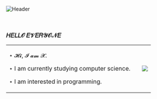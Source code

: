 ![Header](https://raw.githubusercontent.com/xssxx/xssxx/main/wallpaper.gif)

<div>
  <br>
</div>

<!--
[![Top Langs](https://github-readme-stats.vercel.app/api/top-langs/?username=xssxx&layout=donut&hide=jupyter%20notebook,vue,html,css&langs_count=6&theme=material-palenight)](https://github.com/anuraghazra/github-readme-stats)
-->
### 𝐻𝐸𝐿𝐿𝒪 𝐸𝒱𝐸𝑅𝒴𝒪𝒩𝐸

<table>
<td>
 <p> ⋆ 𝓗𝓲, 𝓘 𝓪𝓶 𝓧. </p>
 <p> ⋆ I am currently studying computer science. </p>
 <p> ⋆ I am interested in programming. </p>
</td>
<td></td>
<td>
 <div>
  <img src="https://raw.githubusercontent.com/xssxx/xssxx/main/kirby.gif" />
 </div>
</td>
</table>




